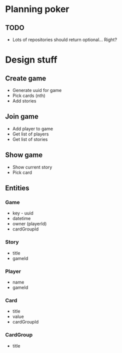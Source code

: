 # Planning poker

## TODO
* Lots of repositories should return optional... Right?



# Design stuff

## Create game
* Generate uuid for game
* Pick cards (nth)
* Add stories

## Join game
* Add player to game
* Get list of players
* Get list of stories

## Show game 
* Show current story
* Pick card


## Entities
### Game
* key - uuid
* datetime
* owner (playerId)
* cardGroupId

### Story
* title
* gameId

### Player
* name
* gameId

### Card
* title
* value
* cardGroupId

### CardGroup
* title

